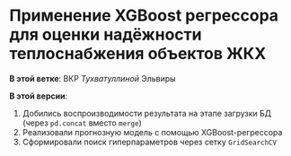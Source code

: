 # Применение XGBoost регрессора  для оценки надёжности теплоснабжения объектов ЖКХ

**В этой ветке**: ВКР *Тухватуллиной* Эльвиры

**В этой версии**:
1) Добились воспроизводимости результата на этапе загрузки БД (через `pd.concat` вместо `merge`)
2) Реализовали прогнозную модель с помощью XGBoost-регрессора
3) Сформировали поиск гиперпараметров через сетку `GridSearchCV`
